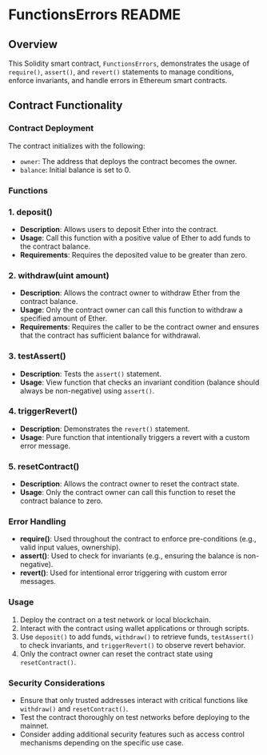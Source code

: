 # FunctionsErrors README

## Overview

This Solidity smart contract, `FunctionsErrors`, demonstrates the usage of `require()`, `assert()`, and `revert()` statements to manage conditions, enforce invariants, and handle errors in Ethereum smart contracts.

## Contract Functionality

### Contract Deployment

The contract initializes with the following:
- `owner`: The address that deploys the contract becomes the owner.
- `balance`: Initial balance is set to 0.

### Functions

### **1. deposit()**
   - **Description**: Allows users to deposit Ether into the contract.
   - **Usage**: Call this function with a positive value of Ether to add funds to the contract balance.
   - **Requirements**: Requires the deposited value to be greater than zero.

### **2. withdraw(uint amount)**
   - **Description**: Allows the contract owner to withdraw Ether from the contract balance.
   - **Usage**: Only the contract owner can call this function to withdraw a specified amount of Ether.
   - **Requirements**: Requires the caller to be the contract owner and ensures that the contract has sufficient balance for withdrawal.

### **3. testAssert()**
   - **Description**: Tests the `assert()` statement.
   - **Usage**: View function that checks an invariant condition (balance should always be non-negative) using `assert()`.

### **4. triggerRevert()**
   - **Description**: Demonstrates the `revert()` statement.
   - **Usage**: Pure function that intentionally triggers a revert with a custom error message.

### **5. resetContract()**
   - **Description**: Allows the contract owner to reset the contract state.
   - **Usage**: Only the contract owner can call this function to reset the contract balance to zero.

### Error Handling

- **require()**: Used throughout the contract to enforce pre-conditions (e.g., valid input values, ownership).
- **assert()**: Used to check for invariants (e.g., ensuring the balance is non-negative).
- **revert()**: Used for intentional error triggering with custom error messages.

### Usage

1. Deploy the contract on a test network or local blockchain.
2. Interact with the contract using wallet applications or through scripts.
3. Use `deposit()` to add funds, `withdraw()` to retrieve funds, `testAssert()` to check invariants, and `triggerRevert()` to observe revert behavior.
4. Only the contract owner can reset the contract state using `resetContract()`.

### Security Considerations

- Ensure that only trusted addresses interact with critical functions like `withdraw()` and `resetContract()`.
- Test the contract thoroughly on test networks before deploying to the mainnet.
- Consider adding additional security features such as access control mechanisms depending on the specific use case.

